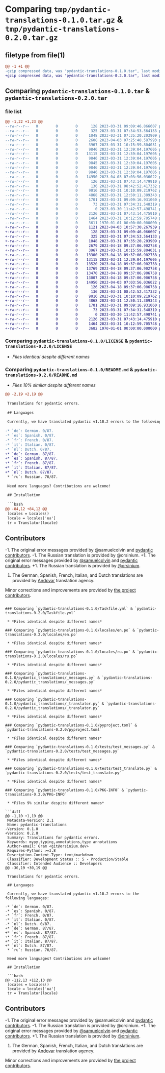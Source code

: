 # Comparing `tmp/pydantic-translations-0.1.0.tar.gz` & `tmp/pydantic-translations-0.2.0.tar.gz`

## filetype from file(1)

```diff
@@ -1 +1 @@
-gzip compressed data, was "pydantic-translations-0.1.0.tar", last modified: Mon Apr  3 10:52:05 2023, max compression
+gzip compressed data, was "pydantic-translations-0.2.0.tar", last modified: Tue Apr 18 09:37:21 2023, max compression
```

## Comparing `pydantic-translations-0.1.0.tar` & `pydantic-translations-0.2.0.tar`

### file list

```diff
@@ -1,22 +1,23 @@
--rw-r--r--   0        0        0      128 2023-03-31 09:09:46.066607 pydantic-translations-0.1.0/.gitignore
--rw-r--r--   0        0        0      325 2023-03-31 07:34:53.564133 pydantic-translations-0.1.0/.markdownlint.yaml
--rw-r--r--   0        0        0     1048 2023-03-31 07:35:20.203909 pydantic-translations-0.1.0/LICENSE
--rw-r--r--   0        0        0     2608 2023-04-03 07:25:48.587993 pydantic-translations-0.1.0/README.md
--rw-r--r--   0        0        0     3967 2023-03-31 10:15:59.804031 pydantic-translations-0.1.0/Taskfile.yml
--rw-r--r--   0        0        0     9846 2023-03-31 12:39:04.197605 pydantic-translations-0.1.0/locales/de.po
--rw-r--r--   0        0        0    13115 2023-03-31 12:39:04.197605 pydantic-translations-0.1.0/locales/en.po
--rw-r--r--   0        0        0     9846 2023-03-31 12:39:04.197605 pydantic-translations-0.1.0/locales/es.po
--rw-r--r--   0        0        0     9845 2023-03-31 12:39:04.197605 pydantic-translations-0.1.0/locales/fr.po
--rw-r--r--   0        0        0     9846 2023-03-31 12:39:04.197605 pydantic-translations-0.1.0/locales/it.po
--rw-r--r--   0        0        0     9846 2023-03-31 12:39:04.197605 pydantic-translations-0.1.0/locales/nl.po
--rw-r--r--   0        0        0    14950 2023-04-03 07:03:56.036022 pydantic-translations-0.1.0/locales/ru.po
--rw-r--r--   0        0        0      126 2023-03-31 07:43:14.479910 pydantic-translations-0.1.0/pydantic_translations/__init__.py
--rw-r--r--   0        0        0      136 2023-03-31 08:42:52.417332 pydantic-translations-0.1.0/pydantic_translations/_constants.py
--rw-r--r--   0        0        0     9016 2023-03-31 10:10:09.219762 pydantic-translations-0.1.0/pydantic_translations/_messages.py
--rw-r--r--   0        0        0     4868 2023-03-31 12:50:11.309343 pydantic-translations-0.1.0/pydantic_translations/_translator.py
--rw-r--r--   0        0        0     1701 2023-03-31 09:09:16.931060 pydantic-translations-0.1.0/pyproject.toml
--rw-r--r--   0        0        0       73 2023-03-31 07:34:31.548319 pydantic-translations-0.1.0/setup.cfg
--rw-r--r--   0        0        0        0 2023-03-30 11:42:57.498741 pydantic-translations-0.1.0/tests/__init__.py
--rw-r--r--   0        0        0     2126 2023-03-31 07:43:14.475910 pydantic-translations-0.1.0/tests/test_messages.py
--rw-r--r--   0        0        0     1464 2023-03-31 10:12:59.705748 pydantic-translations-0.1.0/tests/test_translate.py
--rw-r--r--   0        0        0     3611 1970-01-01 00:00:00.000000 pydantic-translations-0.1.0/PKG-INFO
+-rw-r--r--   0        0        0     1121 2023-04-03 10:57:30.267939 pydantic-translations-0.2.0/.github/workflows/main.yml
+-rw-r--r--   0        0        0      128 2023-03-31 09:09:46.066607 pydantic-translations-0.2.0/.gitignore
+-rw-r--r--   0        0        0      325 2023-03-31 07:34:53.564133 pydantic-translations-0.2.0/.markdownlint.yaml
+-rw-r--r--   0        0        0     1048 2023-03-31 07:35:20.203909 pydantic-translations-0.2.0/LICENSE
+-rw-r--r--   0        0        0     2679 2023-04-18 09:37:06.902758 pydantic-translations-0.2.0/README.md
+-rw-r--r--   0        0        0     3967 2023-03-31 10:15:59.804031 pydantic-translations-0.2.0/Taskfile.yml
+-rw-r--r--   0        0        0    13300 2023-04-18 09:37:06.902758 pydantic-translations-0.2.0/locales/de.po
+-rw-r--r--   0        0        0    13115 2023-03-31 12:39:04.197605 pydantic-translations-0.2.0/locales/en.po
+-rw-r--r--   0        0        0    13520 2023-04-18 09:37:06.902758 pydantic-translations-0.2.0/locales/es.po
+-rw-r--r--   0        0        0    13769 2023-04-18 09:37:06.902758 pydantic-translations-0.2.0/locales/fr.po
+-rw-r--r--   0        0        0    13470 2023-04-18 09:37:06.906758 pydantic-translations-0.2.0/locales/it.po
+-rw-r--r--   0        0        0    13007 2023-04-18 09:37:06.906758 pydantic-translations-0.2.0/locales/nl.po
+-rw-r--r--   0        0        0    14950 2023-04-03 07:03:56.036022 pydantic-translations-0.2.0/locales/ru.po
+-rw-r--r--   0        0        0      126 2023-04-18 09:37:06.906758 pydantic-translations-0.2.0/pydantic_translations/__init__.py
+-rw-r--r--   0        0        0      136 2023-03-31 08:42:52.417332 pydantic-translations-0.2.0/pydantic_translations/_constants.py
+-rw-r--r--   0        0        0     9016 2023-03-31 10:10:09.219762 pydantic-translations-0.2.0/pydantic_translations/_messages.py
+-rw-r--r--   0        0        0     4868 2023-03-31 12:50:11.309343 pydantic-translations-0.2.0/pydantic_translations/_translator.py
+-rw-r--r--   0        0        0     1701 2023-03-31 09:09:16.931060 pydantic-translations-0.2.0/pyproject.toml
+-rw-r--r--   0        0        0       73 2023-03-31 07:34:31.548319 pydantic-translations-0.2.0/setup.cfg
+-rw-r--r--   0        0        0        0 2023-03-30 11:42:57.498741 pydantic-translations-0.2.0/tests/__init__.py
+-rw-r--r--   0        0        0     2126 2023-03-31 07:43:14.475910 pydantic-translations-0.2.0/tests/test_messages.py
+-rw-r--r--   0        0        0     1464 2023-03-31 10:12:59.705748 pydantic-translations-0.2.0/tests/test_translate.py
+-rw-r--r--   0        0        0     3682 1970-01-01 00:00:00.000000 pydantic-translations-0.2.0/PKG-INFO
```

### Comparing `pydantic-translations-0.1.0/LICENSE` & `pydantic-translations-0.2.0/LICENSE`

 * *Files identical despite different names*

### Comparing `pydantic-translations-0.1.0/README.md` & `pydantic-translations-0.2.0/README.md`

 * *Files 10% similar despite different names*

```diff
@@ -2,19 +2,19 @@
 
 Translations for pydantic errors.
 
 ## Languages
 
 Currently, we have translated pydantic v1.10.2 errors to the following languages:
 
-* `de`: German. 0/87.
-* `es`: Spanish. 0/87.
-* `fr`: French. 0/87.
-* `it`: Italian. 0/87.
-* `nl`: Dutch. 0/87.
+* `de`: German. 87/87.
+* `es`: Spanish. 87/87.
+* `fr`: French. 87/87.
+* `it`: Italian. 87/87.
+* `nl`: Dutch. 87/87.
 * `ru`: Russian. 70/87.
 
 Need more languages? Contributions are welcome!
 
 ## Installation
 
 ```bash
@@ -84,12 +84,12 @@
 locales = Locales()
 locale = locales['ua']
 tr = Translator(locale)
 ```
 
 ## Contributors
 
-1. The original error messages provided by @samuelcolvin and [pydantic contributors](https://github.com/pydantic/pydantic/graphs/contributors).
-1. The Russian translation is provided by @orsinium.
+1. The original error messages provided by [@samuelcolvin](https://github.com/samuelcolvin) and [pydantic contributors](https://github.com/pydantic/pydantic/graphs/contributors).
+1. The Russian translation is provided by [@orsinium](https://github.com/orsinium).
 1. The German, Spanish, French, Italian, and Dutch translations are provided by [Andovar](https://andovar.com/) translation agency.
 
 Minor corrections and improvements are provided by [the project contributors](https://github.com/orsinium-labs/pydantic-translations/graphs/contributors).
```

### Comparing `pydantic-translations-0.1.0/Taskfile.yml` & `pydantic-translations-0.2.0/Taskfile.yml`

 * *Files identical despite different names*

### Comparing `pydantic-translations-0.1.0/locales/en.po` & `pydantic-translations-0.2.0/locales/en.po`

 * *Files identical despite different names*

### Comparing `pydantic-translations-0.1.0/locales/ru.po` & `pydantic-translations-0.2.0/locales/ru.po`

 * *Files identical despite different names*

### Comparing `pydantic-translations-0.1.0/pydantic_translations/_messages.py` & `pydantic-translations-0.2.0/pydantic_translations/_messages.py`

 * *Files identical despite different names*

### Comparing `pydantic-translations-0.1.0/pydantic_translations/_translator.py` & `pydantic-translations-0.2.0/pydantic_translations/_translator.py`

 * *Files identical despite different names*

### Comparing `pydantic-translations-0.1.0/pyproject.toml` & `pydantic-translations-0.2.0/pyproject.toml`

 * *Files identical despite different names*

### Comparing `pydantic-translations-0.1.0/tests/test_messages.py` & `pydantic-translations-0.2.0/tests/test_messages.py`

 * *Files identical despite different names*

### Comparing `pydantic-translations-0.1.0/tests/test_translate.py` & `pydantic-translations-0.2.0/tests/test_translate.py`

 * *Files identical despite different names*

### Comparing `pydantic-translations-0.1.0/PKG-INFO` & `pydantic-translations-0.2.0/PKG-INFO`

 * *Files 9% similar despite different names*

```diff
@@ -1,10 +1,10 @@
 Metadata-Version: 2.1
 Name: pydantic-translations
-Version: 0.1.0
+Version: 0.2.0
 Summary: Translations for pydantic errors.
 Keywords: mypy,typing,annotations,type annotations
 Author-email: Gram <git@orsinium.dev>
 Requires-Python: >=3.8
 Description-Content-Type: text/markdown
 Classifier: Development Status :: 5 - Production/Stable
 Classifier: Intended Audience :: Developers
@@ -30,19 +30,19 @@
 
 Translations for pydantic errors.
 
 ## Languages
 
 Currently, we have translated pydantic v1.10.2 errors to the following languages:
 
-* `de`: German. 0/87.
-* `es`: Spanish. 0/87.
-* `fr`: French. 0/87.
-* `it`: Italian. 0/87.
-* `nl`: Dutch. 0/87.
+* `de`: German. 87/87.
+* `es`: Spanish. 87/87.
+* `fr`: French. 87/87.
+* `it`: Italian. 87/87.
+* `nl`: Dutch. 87/87.
 * `ru`: Russian. 70/87.
 
 Need more languages? Contributions are welcome!
 
 ## Installation
 
 ```bash
@@ -112,13 +112,13 @@
 locales = Locales()
 locale = locales['ua']
 tr = Translator(locale)
 ```
 
 ## Contributors
 
-1. The original error messages provided by @samuelcolvin and [pydantic contributors](https://github.com/pydantic/pydantic/graphs/contributors).
-1. The Russian translation is provided by @orsinium.
+1. The original error messages provided by [@samuelcolvin](https://github.com/samuelcolvin) and [pydantic contributors](https://github.com/pydantic/pydantic/graphs/contributors).
+1. The Russian translation is provided by [@orsinium](https://github.com/orsinium).
 1. The German, Spanish, French, Italian, and Dutch translations are provided by [Andovar](https://andovar.com/) translation agency.
 
 Minor corrections and improvements are provided by [the project contributors](https://github.com/orsinium-labs/pydantic-translations/graphs/contributors).
```

